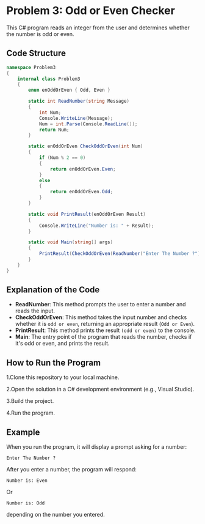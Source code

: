 # Problem 3: Odd or Even Checker

This C# program reads an integer from the user and determines whether the number is odd or even.


## Code Structure

```csharp
namespace Problem3
{
    internal class Problem3
    {
        enum enOddOrEven { Odd, Even }

        static int ReadNumber(string Message)
        {
            int Num;
            Console.WriteLine(Message);
            Num = int.Parse(Console.ReadLine());
            return Num;
        }

        static enOddOrEven CheckOddOrEven(int Num)
        {
            if (Num % 2 == 0)
            {
                return enOddOrEven.Even;
            }
            else
            {
                return enOddOrEven.Odd;
            }
        }

        static void PrintResult(enOddOrEven Result)
        {
            Console.WriteLine("Number is: " + Result);
        }

        static void Main(string[] args)
        {
            PrintResult(CheckOddOrEven(ReadNumber("Enter The Number ?")));
        }
    }
}
```
## Explanation of the Code
- **ReadNumber**: This method prompts the user to enter a number and reads the input.
- **CheckOddOrEven**: This method takes the input number and checks whether it is `odd or even`, returning an appropriate result (`Odd or Even`).
- **PrintResult**: This method prints the result `(odd or even)` to the console.
- **Main**: The entry point of the program that reads the number, checks if it's odd or even, and prints the result.


## How to Run the Program

1.Clone this repository to your local machine.

2.Open the solution in a C# development environment (e.g., Visual Studio).

3.Build the project.

4.Run the program.

## Example

When you run the program, it will display a prompt asking for a number:

```
Enter The Number ?
```
After you enter a number, the program will respond:
```
Number is: Even
```
Or
```
Number is: Odd
```
depending on the number you entered.
